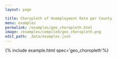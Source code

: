 ```yaml
---
layout: page

title: Choropleth of Unemployment Rate per County
menu: examples
permalink: /examples/geo_choropleth.html
image: /examples/compiled/geo_choropleth.png
edit_path: _data/examples.json
---
```




{% include example.html spec='geo_choropleth'%}
